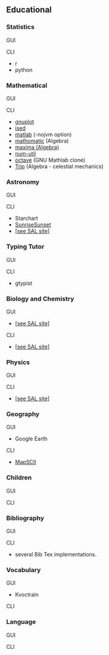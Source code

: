 ## Educational

### Statistics

GUI

CLI

  * r
  * python
  
### Mathematical

GUI

CLI

  * [gnuplot](http://www.gnuplot.info/)
  * [ised](http://ised.sourceforge.net/)
  * [matlab](https://www.mathworks.com/products/matlab/) (-nojvm option)
  * [mathomatic](http://mathomatic.orgserve.de/math/) (Algebra)
  * [maxima (Algebra)](http://maxima.sourceforge.net/)
  * [num-util](http://suso.suso.org/programs/num-utils/)
  * [octave](http://www.gnu.org/software/octave/) (GNU Mathlab clone)
  * [Trip](https://www.imcce.fr/Equipes/ASD/trip/) (Algebra - celestial mechanics)

### Astronomy

GUI

CLI

  * Starchart
  * [SunriseSunset](http://wiki.tetrasys-design.net/SunriseSunset)
  * [[see SAL site]](http://www.sai.msu.su/sal/)
  
### Typing Tutor 

GUI

CLI

  * gtypist
  
### Biology and Chemistry 

GUI 

  * [[see SAL site]](http://www.sai.msu.su/sal/)

CLI

  * [[see SAL site]](http://www.sai.msu.su/sal/)
  
### Physics

GUI

CLI

  * [[see SAL site]](http://www.sai.msu.su/sal/)
  
### Geography 

GUI

  * Google Earth

CLI
 
  * [MapSCII](https://github.com/rastapasta/mapscii)

### Children 

GUI

CLI
  
### Bibliography

GUI

CLI

  * several Bib Tex implementations.
  
### Vocabulary

GUI

  * Kvoctrain

CLI 
  
### Language

GUI

CLI  
